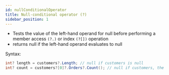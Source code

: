```yaml
---
id: nullConditionalOperator
title: Null-conditional operator (?)
sidebar_position: 1
---
```


- Tests the value of the left-hand operand for null before performing a member access `(?.)` or index `(?[])` operation
- returns null if the left-hand operand evaluates to null

Syntax:

```cs
int? length = customers?.Length; // null if customers is null
int? count = customers?[0]?.Orders?.Count(); // null if customers, the first customer, or Orders is null
```

